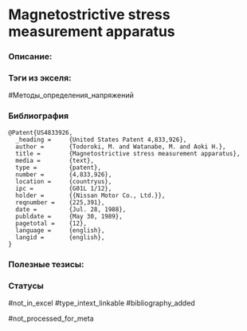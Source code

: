 # Magnetostrictive stress measurement apparatus

### Описание:

### Тэги из экселя:
#Методы_определения_напряжений 

### Библиография
```
@Patent{US4833926,
  _heading =     {United States Patent 4,833,926},
  author =       {Todoroki, M. and Watanabe, M. and Aoki H.},
  title =        {Magnetostrictive stress measurement apparatus},
  media =        {text},
  type =         {patent},
  number =       {4,833,926},
  location =     {countryus},
  ipc =          {G01L 1/12},
  holder =       {{Nissan Motor Co., Ltd.}},
  reqnumber =    {225,391},
  date =         {Jul. 28, 1988},
  publdate =     {May 30, 1989},
  pagetotal =    {12},
  language =     {english},
  langid =       {english},
}
```

### Полезные тезисы:

### Статусы
#not_in_excel 
#type_intext_linkable
#bibliography_added

#not_processed_for_meta

